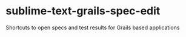 sublime-text-grails-spec-edit
=============================

Shortcuts to open specs and test results for Grails based applications
